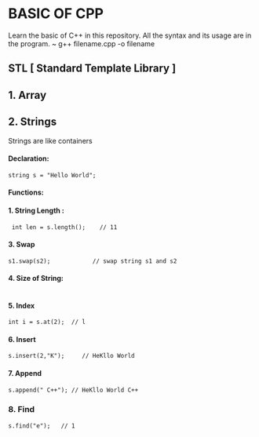 # BASIC OF CPP

Learn the basic of C++ in this repository.
All the syntax and its usage are in the program.
~ g++ filename.cpp -o filename

## STL [ Standard Template Library ]
## 1. Array

## 2. Strings
  Strings are like containers
  #### Declaration:
   ```
   string s = "Hello World";
   ```
  #### Functions:
  #### 1. String Length :        
  ```  int len = s.length();    // 11  ```
  #### 3. Swap                   
  ```
  s1.swap(s2);            // swap string s1 and s2   
  ```
  #### 4. Size of String:         
  ```  int size = s.size();    // 11  returns the size of the string
  ```
  #### 5. Index
  ```
  int i = s.at(2);  // l
  ```
  #### 6. Insert
  ```
  s.insert(2,"K");     // HeKllo World
  ```
  #### 7. Append
 ```
 s.append(" C++"); // HeKllo World C++
 ```
 ### 8. Find
 ```
 s.find("e");   // 1
 ```
 
  
